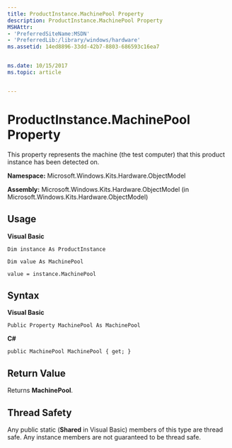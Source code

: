 ```yaml
---
title: ProductInstance.MachinePool Property
description: ProductInstance.MachinePool Property
MSHAttr:
- 'PreferredSiteName:MSDN'
- 'PreferredLib:/library/windows/hardware'
ms.assetid: 14ed8896-33dd-42b7-8803-686593c16ea7


ms.date: 10/15/2017
ms.topic: article


---
```


# ProductInstance.MachinePool Property


This property represents the machine (the test computer) that this product instance has been detected on.

**Namespace:** Microsoft.Windows.Kits.Hardware.ObjectModel

**Assembly:** Microsoft.Windows.Kits.Hardware.ObjectModel (in Microsoft.Windows.Kits.Hardware.ObjectModel)

## <span id="Usage"></span><span id="usage"></span><span id="USAGE"></span>Usage


**Visual Basic**

`Dim instance As ProductInstance`

`Dim value As MachinePool`

`value = instance.MachinePool`

## <span id="Syntax"></span><span id="syntax"></span><span id="SYNTAX"></span>Syntax


**Visual Basic**

`Public Property MachinePool As MachinePool`

**C#**

`public MachinePool MachinePool { get; }`

## <span id="Return_Value"></span><span id="return_value"></span><span id="RETURN_VALUE"></span>Return Value


Returns **MachinePool**.

## <span id="Thread_Safety"></span><span id="thread_safety"></span><span id="THREAD_SAFETY"></span>Thread Safety


Any public static (**Shared** in Visual Basic) members of this type are thread safe. Any instance members are not guaranteed to be thread safe.

 

 






